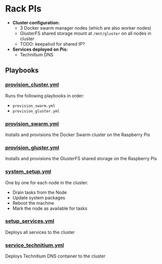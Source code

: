 # Rack PIs

- **Cluster configuration:**
  - 3 Docker swarm manager nodes (which are also worker nodes)
  - GlusterFS shared storage mount at `/mnt/gluster` on all nodes in cluster
  - TODO: keepalivd for shared IP?
- **Services deployed on Pis:**
  - Technitium DNS

## Playbooks

### [provision_cluster.yml](./playbooks/provision_cluster.yml)
Runs the following playbooks in order:
- `provision_swarm.yml`
- `provision_gluster.yml`

### [provision_swarm.yml](./playbooks/provision_swarm.yml)
Installs and provisions the Docker Swarm cluster on the Raspberry Pis

### [provision_gluster.yml](./playbooks/provision_gluster.yml)
Installs and provisions the GlusterFS shared storage on the Raspberry Pis

### [system_setup.yml](./playbooks/system_setup.yml)
One by one for each node in the cluster:
- Drain tasks from the Node
- Update system packages
- Reboot the machine
- Mark the node as available for tasks

### [setup_services.yml](./playbooks/setup_services.yml)
Deploys all services to the cluster

### [service_technitium.yml](./playbooks/service_technitium.yml)
Deploys Technitium DNS container to the cluster
